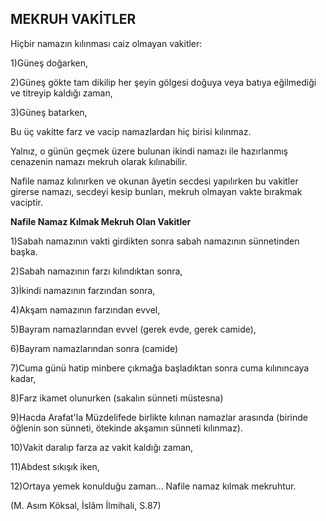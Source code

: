 ## MEKRUH VAKİTLER

Hiçbir namazın kılınması caiz olmayan vakitler:

1)Güneş doğarken,

2)Güneş gökte tam dikilip her şeyin gölgesi doğuya veya batıya eğilmediği ve titreyip kaldığı zaman,

3)Güneş batarken,

Bu üç vakitte farz ve vacip namazlardan hiç birisi kı­lınmaz.

Yalnız, o günün geçmek üzere bulunan ikindi namazı ile hazırlanmış cenazenin namazı mekruh olarak kılınabilir.

Nafile namaz kılınırken ve okunan âyetin secdesi ya­pılırken bu vakitler girerse namazı, secdeyi kesip bunla­rı, mekruh olmayan vakte bırakmak vaciptir.

**Nafile Namaz Kılmak Mekruh Olan Vakitler**

1)Sabah namazının vakti girdikten sonra sabah na­mazının sünnetinden başka.

2)Sabah namazının farzı kılındıktan sonra,

3)İkindi namazının farzından sonra,

4)Akşam namazının farzından evvel,

5)Bayram namazlarından evvel (gerek evde, gerek camide),

6)Bayram namazlarından sonra (camide)

7)Cuma günü hatip minbere çıkmağa başladıktan sonra cuma kılınıncaya kadar,

8)Farz ikamet olunurken (sakalın sünneti müstesna)

9)Hacda Arafat'la Müzdelifede birlikte kılınan na­mazlar arasında (birinde öğlenin son sünneti, ötekinde akşamın sünneti kılınmaz).

10)Vakit daralıp farza az vakit kaldığı zaman,

11)Abdest sıkışık iken,

12)Ortaya yemek konulduğu zaman... Nafile namaz kılmak mekruhtur.

(M. Asım Köksal, İslâm İlmihali, S.87)
